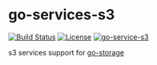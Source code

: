 # go-services-s3

[![Build Status](https://github.com/aos-dev/go-service-s3/workflows/Unit%20Test/badge.svg?branch=master)](https://github.com/aos-dev/go-service-s3/actions?query=workflow%3A%22Unit+Test%22)
[![License](https://img.shields.io/badge/license-apache%20v2-blue.svg)](https://github.com/Xuanwo/storage/blob/master/LICENSE)
[![go-service-s3](https://img.shields.io/matrix/go-service-s3:aos.dev.svg?server_fqdn=chat.aos.dev&label=%23go-service-s3%3Aaos.dev&logo=matrix)](https://matrix.to/#/#go-service-s3:aos.dev)

s3 services support for [go-storage](https://github.com/aos-dev/go-storage)
